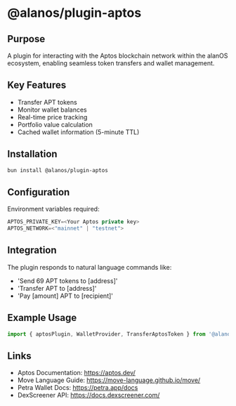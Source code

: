 # @alanos/plugin-aptos

## Purpose

A plugin for interacting with the Aptos blockchain network within the alanOS ecosystem, enabling seamless token transfers and wallet management.

## Key Features

- Transfer APT tokens
- Monitor wallet balances
- Real-time price tracking
- Portfolio value calculation
- Cached wallet information (5-minute TTL)

## Installation

```bash
bun install @alanos/plugin-aptos
```

## Configuration

Environment variables required:

```typescript
APTOS_PRIVATE_KEY=<Your Aptos private key>
APTOS_NETWORK=<"mainnet" | "testnet">
```

## Integration

The plugin responds to natural language commands like:

- 'Send 69 APT tokens to [address]'
- 'Transfer APT to [address]'
- 'Pay [amount] APT to [recipient]'

## Example Usage

```typescript
import { aptosPlugin, WalletProvider, TransferAptosToken } from '@alanos/plugin-aptos';
```

## Links

- Aptos Documentation: https://aptos.dev/
- Move Language Guide: https://move-language.github.io/move/
- Petra Wallet Docs: https://petra.app/docs
- DexScreener API: https://docs.dexscreener.com/

